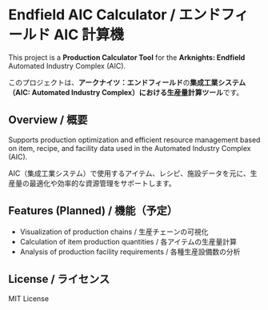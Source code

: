 # Endfield AIC Calculator / エンドフィールド AIC 計算機

This project is a **Production Calculator Tool** for the **Arknights: Endfield** Automated Industry Complex (AIC).

このプロジェクトは、**アークナイツ：エンドフィールド**の**集成工業システム（AIC: Automated Industry Complex）**における**生産量計算ツール**です。

## Overview / 概要

Supports production optimization and efficient resource management based on item, recipe, and facility data used in the Automated Industry Complex (AIC).

AIC（集成工業システム）で使用するアイテム、レシピ、施設データを元に、生産量の最適化や効率的な資源管理をサポートします。

## Features (Planned) / 機能（予定）

- Visualization of production chains / 生産チェーンの可視化
- Calculation of item production quantities / 各アイテムの生産量計算
- Analysis of production facility requirements / 各種生産設備数の分析

## License / ライセンス

MIT License